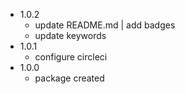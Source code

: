 - 1.0.2
  - update README.md | add badges
  - update keywords
- 1.0.1
  - configure circleci
- 1.0.0
  - package created